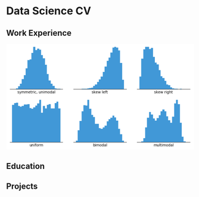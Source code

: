# Data Science CV
## Work Experience
![histogram-example-2](assets/histogram-example-2.png)
## Education
## Projects



